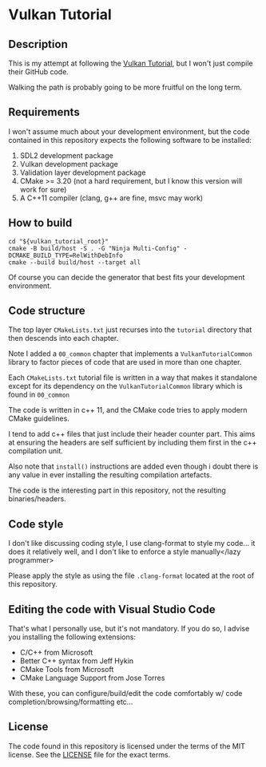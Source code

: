 # Vulkan Tutorial

## Description

This is my attempt at following the [Vulkan Tutorial](https://vulkan-tutorial.com/),
but I won't just compile their GitHub code.

Walking the path is probably going to be more fruitful on the long term.

## Requirements

I won't assume much about your development environment, but the code
contained in this repository expects the following software to be
installed:

1. SDL2 development package
2. Vulkan development package
3. Validation layer development package
4. CMake >= 3.20 (not a hard requirement, but I know this version will work for sure)
5. A C++11 compiler (clang, g++ are fine, msvc may work)

## How to build

```console
cd "${vulkan_tutorial_root}"
cmake -B build/host -S . -G "Ninja Multi-Config" -DCMAKE_BUILD_TYPE=RelWithDebInfo
cmake --build build/host --target all
```

Of course you can decide the generator that best fits your
development environment.

## Code structure

The top layer `CMakeLists.txt` just recurses into the `tutorial` directory
that then descends into each chapter.

Note I added a `00_common` chapter that implements a `VulkanTutorialCommon`
library to factor pieces of code that are used in more than one chapter.

Each `CMakeLists.txt` tutorial file is written in a way that makes it
standalone except for its dependency on the `VulkanTutorialCommon`
library which is found in `00_common`

The code is written in c++ 11, and the CMake code tries to apply modern
CMake guidelines.

I tend to add c++ files that just include their header counter part. This
aims at ensuring the headers are self sufficient by including them first
in the c++ compilation unit.

Also note that `install()` instructions are added even though i doubt
there is any value in ever installing the resulting compilation artefacts.

The code is the interesting part in this repository, not the resulting
binaries/headers.

## Code style

I don't like discussing coding style, I use clang-format to style my
code... it does it relatively well, and I don't like to enforce a style
manually</lazy programmer>

Please apply the style as using the file `.clang-format` located at the
root of this repository.

## Editing the code with Visual Studio Code

That's what I personally use, but it's not mandatory. If you do so,
I advise you installing the following extensions:

- C/C++ from Microsoft
- Better C++ syntax from Jeff Hykin
- CMake Tools from Microsoft
- CMake Language Support from Jose Torres

With these, you can configure/build/edit the code comfortably w/ code
completion/browsing/formatting etc...

## License

The code found in this repository is licensed under the terms of the
MIT license. See the [LICENSE](./LICENSE) file for the exact terms.
